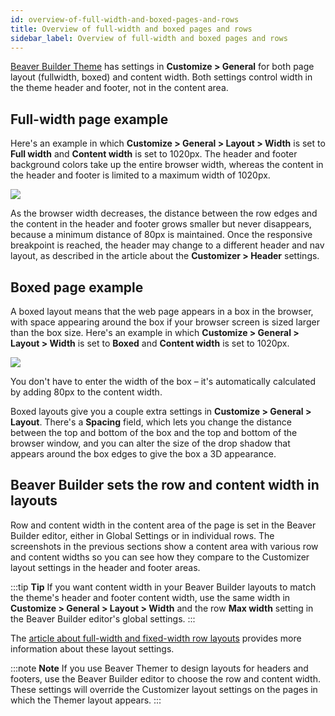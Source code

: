 ```yaml
---
id: overview-of-full-width-and-boxed-pages-and-rows
title: Overview of full-width and boxed pages and rows
sidebar_label: Overview of full-width and boxed pages and rows
---
```


[Beaver Builder Theme](https://www.wpbeaverbuilder.com/wordpress-framework-theme/) has settings in **Customize > General** for both page layout (fullwidth, boxed) and content width. Both settings control width in the theme header and footer, not in the content area.

## Full-width page example

Here's an example in which **Customize > General > Layout > Width** is set to **Full width** and **Content width** is set to 1020px. The header and footer background colors take up the entire browser width, whereas the content in the header and footer is limited to a maximum width of 1020px.

![](/img/overview-of-full-width-and-boxed-pages-and-rows-c9fd94e9.png)

As the browser width decreases, the distance between the row edges and the content in the header and footer grows smaller but never disappears, because a minimum distance of 80px is maintained. Once the responsive breakpoint is reached, the header may change to a different header and nav layout, as described in the article about the **Customizer > Header** settings.

## Boxed page example

A boxed layout means that the web page appears in a box in the browser, with space appearing around the box if your browser screen is sized larger than the box size. Here's an example in which **Customize > General > Layout > Width** is set to **Boxed** and **Content width** is set to 1020px.

![](/img/overview-of-full-width-and-boxed-pages-and-rows-e335186f.png)

You don't have to enter the width of the box – it's automatically calculated by adding 80px to the content width.

Boxed layouts give you a couple extra settings in **Customize > General > Layout**. There's a **Spacing** field, which lets you change the distance between the top and bottom of the box and the top and bottom of the browser window, and you can alter the size of the drop shadow that appears around the box edges to give the box a 3D appearance.

## Beaver Builder sets the row and content width in layouts

Row and content width in the content area of the page is set in the Beaver Builder editor, either in Global Settings or in individual rows. The screenshots in the previous sections show a content area with various row and content widths so you can see how they compare to the Customizer layout settings in the header and footer areas.

:::tip **Tip**
If you want content width in your Beaver Builder layouts to match the theme's header and footer content width, use the same width in **Customize > General > Layout > Width** and the row **Max width** setting in the Beaver Builder editor's global settings.
:::

The [article about full-width and fixed-width row layouts](/beaver-builder/layouts/rows/full-width-and-fixed-width.md) provides more information about these layout settings.

:::note **Note**
If you use Beaver Themer to design layouts for headers and footers, use the Beaver Builder editor to choose the row and content width. These settings will override the Customizer layout settings on the pages in which the Themer layout appears.
:::
